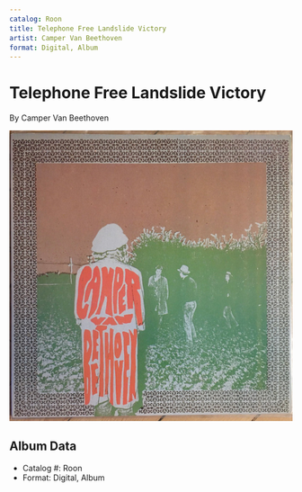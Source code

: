 ```yaml
---
catalog: Roon
title: Telephone Free Landslide Victory
artist: Camper Van Beethoven
format: Digital, Album
---
```


# Telephone Free Landslide Victory

By Camper Van Beethoven

![](../../assets/albumcovers/Camper_Van_Beethoven-Telephone_Free_Landslide_Victory.png)

## Album Data

- Catalog #: Roon
- Format: Digital, Album

